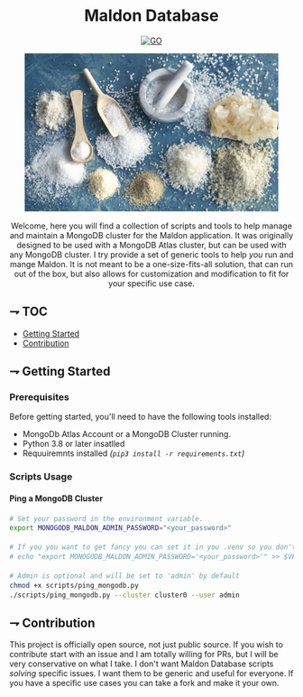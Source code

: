 <div align="center">

# Maldon Database

[![GO](https://img.shields.io/badge/Go-00ADD8?style=for-the-badge&logo=go&logoColor=white)](http://www.go.dev)

<img alt="Maldon Service" height="280" src="/assets/temp.png" />

Welcome, here you will find a collection of scripts and tools to help manage and
maintain a MongoDB cluster for the Maldon application. It was originally 
designed to be used with a MongoDB Atlas cluster, but can be used with any
MongoDB cluster. I try provide a set of generic tools to help _you_ run and mange
Maldon. It is not meant to be a one-size-fits-all solution, that can
run out of the box, but also allows for customization and modification to fit
for your specific use case.

</div>

## ⇁ TOC
* [Getting Started](#-Getting-Started)
* [Contribution](#-Contribution)

## ⇁ Getting Started

### Prerequisites

Before getting started, you'll need to have the following tools installed:
- MongoDb Atlas Account or a MongoDB Cluster running.
- Python 3.8 or later insatlled
- Requuiremnts installed _(`pip3 install -r requirements.txt`)_

### Scripts Usage

#### Ping a MongoDB Cluster

```bash
# Set your password in the environment variable.
export MONOGODB_MALDON_ADMIN_PASSWORD="<your_password>"

# If you you want to get fancy you can set it in you .venv so you don't have to set it every time..
# echo "export MONOGODB_MALDON_ADMIN_PASSWORD='<your_password>'" >> $VENV/bin/activate 

# Admin is optional and will be set to 'admin' by default
chmod +x scripts/ping_mongodb.py
./scripts/ping_mongodb.py --cluster cluster0 --user admin
```

## ⇁ Contribution

This project is officially open source, not just public source.  If you wish to
contribute start with an issue and I am totally willing for PRs, but I will be
very conservative on what I take.  I don't want Maldon Database scripts _solving_ specific
issues. I want them to be generic and useful for everyone.  If you have a specific
use cases you can take a fork and make it your own.



